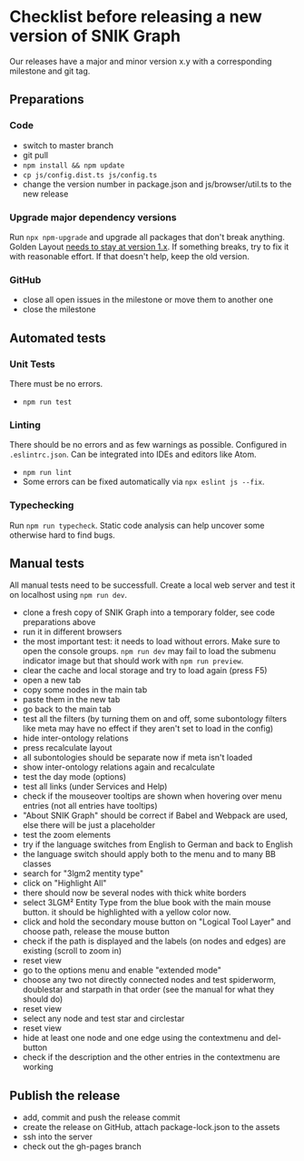 # Checklist before releasing a new version of SNIK Graph

Our releases have a major and minor version x.y with a corresponding milestone and git tag.

## Preparations

### Code

- switch to master branch
- git pull
- `npm install && npm update`
- `cp js/config.dist.ts js/config.ts`
- change the version number in package.json and js/browser/util.ts to the new release

### Upgrade major dependency versions

Run `npx npm-upgrade` and upgrade all packages that don't break anything.
Golden Layout [needs to stay at version 1.x](https://github.com/snikproject/graph/issues/372).
If something breaks, try to fix it with reasonable effort.
If that doesn't help, keep the old version.

### GitHub

- close all open issues in the milestone or move them to another one
- close the milestone

## Automated tests

### Unit Tests

There must be no errors.

- `npm run test`

### Linting

There should be no errors and as few warnings as possible.
Configured in `.eslintrc.json`.
Can be integrated into IDEs and editors like Atom.

- `npm run lint`
- Some errors can be fixed automatically via `npx eslint js --fix`.

### Typechecking

Run `npm run typecheck`.
Static code analysis can help uncover some otherwise hard to find bugs.

## Manual tests

All manual tests need to be successfull.
Create a local web server and test it on localhost using `npm run dev`.

- clone a fresh copy of SNIK Graph into a temporary folder, see code preparations above
- run it in different browsers
- the most important test: it needs to load without errors. Make sure to open the console groups. `npm run dev` may fail to load the submenu indicator image but that should work with `npm run preview`.
- clear the cache and local storage and try to load again (press F5)
- open a new tab
- copy some nodes in the main tab
- paste them in the new tab
- go back to the main tab
- test all the filters (by turning them on and off, some subontology filters like meta may have no effect if they aren't set to load in the config)
- hide inter-ontology relations
- press recalculate layout
- all subontologies should be separate now if meta isn't loaded
- show inter-ontology relations again and recalculate
- test the day mode (options)
- test all links (under Services and Help)
- check if the mouseover tooltips are shown when hovering over menu entries (not all entries have tooltips)
- "About SNIK Graph" should be correct if Babel and Webpack are used, else there will be just a placeholder
- test the zoom elements
- try if the language switches from English to German and back to English
- the language switch should apply both to the menu and to many BB classes
- search for "3lgm2 mentity type"
- click on "Highlight All"
- there should now be several nodes with thick white borders
- select 3LGM² Entity Type from the blue book with the main mouse button. it should be highlighted with a yellow color now.
- click and hold the secondary mouse button on "Logical Tool Layer" and choose path, release the mouse button
- check if the path is displayed and the labels (on nodes and edges) are existing (scroll to zoom in)
- reset view
- go to the options menu and enable "extended mode"
- choose any two not directly connected nodes and test spiderworm, doublestar and starpath in that order (see the manual for what they should do)
- reset view
- select any node and test star and circlestar
- reset view
- hide at least one node and one edge using the contextmenu and del-button
- check if the description and the other entries in the contextmenu are working

## Publish the release

- add, commit and push the release commit
- create the release on GitHub, attach package-lock.json to the assets
- ssh into the server
- check out the gh-pages branch

